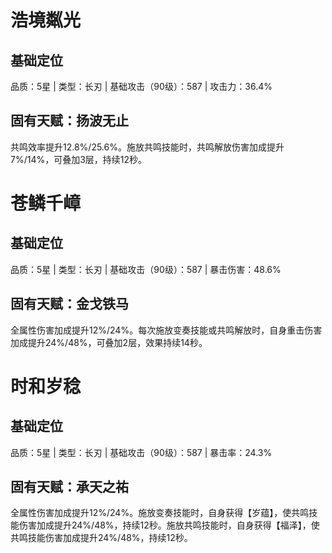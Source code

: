 # 浩境粼光
## 基础定位
品质：5星 | 类型：长刃 | 基础攻击（90级）：587 | 攻击力：36.4%
## 固有天赋：扬波无止
共鸣效率提升12.8%/25.6%。施放共鸣技能时，共鸣解放伤害加成提升7%/14%，可叠加3层，持续12秒。

# 苍鳞千嶂
## 基础定位
品质：5星 | 类型：长刃 | 基础攻击（90级）：587 | 暴击伤害：48.6%
## 固有天赋：金戈铁马
全属性伤害加成提升12%/24%。每次施放变奏技能或共鸣解放时，自身重击伤害加成提升24%/48%，可叠加2层，效果持续14秒。

# 时和岁稔
## 基础定位
品质：5星 | 类型：长刃 | 基础攻击（90级）：587 | 暴击率：24.3%
## 固有天赋：承天之祐
全属性伤害加成提升12%/24%。施放变奏技能时，自身获得【岁蕴】，使共鸣技能伤害加成提升24%/48%，持续12秒。施放共鸣技能时，自身获得【福泽】，使共鸣技能伤害加成提升24%/48%，持续12秒。